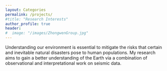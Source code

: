 ```yaml
---
layout: Categories
permalink: /projects/
#title: "Research Interests"
author_profile: true
header:
#  image: "/images/ZhongwenGroup.jpg"
---
```


Understanding our environment is essential to mitigate the risks that certain and inevitable natural disasters pose to human populations. My research aims to gain a better understanding of the Earth via a combination of observational and interpretational work on seismic data.
